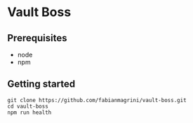 # Vault Boss

## Prerequisites
- node
- npm

## Getting started
```
git clone https://github.com/fabianmagrini/vault-boss.git
cd vault-boss
npm run health
```
